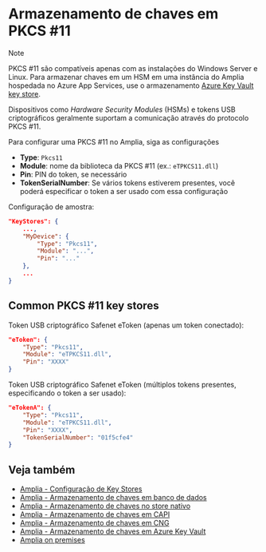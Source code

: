 ﻿# Armazenamento de chaves em PKCS #11

> [!NOTE]
> PKCS #11 são compatíveis apenas com as instalações do Windows Server e Linux. Para armazenar chaves em um HSM em uma instância do Amplia hospedada no Azure App Services, use o armazenamento
[Azure Key Vault key store](azure.md).

Dispositivos como *Hardware Security Modules* (HSMs) e tokens USB criptográficos geralmente suportam a comunicação através do protocolo PKCS #11.

Para configurar uma PKCS #11 no Amplia, siga as configurações

* **Type**: `Pkcs11`
* **Module**: nome da biblioteca da PKCS #11 (ex.: `eTPKCS11.dll`)
* **Pin**: PIN do token, se necessário
* **TokenSerialNumber**: Se vários tokens estiverem presentes, você poderá especificar o token a ser usado com essa configuração

Configuração de amostra:

```json
"KeyStores": {
	...,
	"MyDevice": {
		"Type": "Pkcs11",
		"Module": "...",
		"Pin": "..."
	},
	...
}
```

## Common PKCS #11 key stores

Token USB criptográfico Safenet eToken (apenas um token conectado):

```json
"eToken": {
	"Type": "Pkcs11",
	"Module": "eTPKCS11.dll",
	"Pin": "XXXX"
}
```

Token USB criptográfico Safenet eToken (múltiplos tokens presentes, especificando o token a ser usado):

```json
"eTokenA": {
	"Type": "Pkcs11",
	"Module": "eTPKCS11.dll",
	"Pin": "XXXX",
	"TokenSerialNumber": "01f5cfe4"
}
```

<!-- TODO: add Thales nCipher configuration -->

## Veja também

* [Amplia - Configuração de Key Stores](index.md)
* [Amplia - Armazenamento de chaves em banco de dados](database.md)
* [Amplia - Armazenamento de chaves no store nativo](native.md)
* [Amplia - Armazenamento de chaves em CAPI](capi.md)
* [Amplia - Armazenamento de chaves em CNG](cng.md)
* [Amplia - Armazenamento de chaves em Azure Key Vault](azure.md)
* [Amplia on premises](../index.md)
